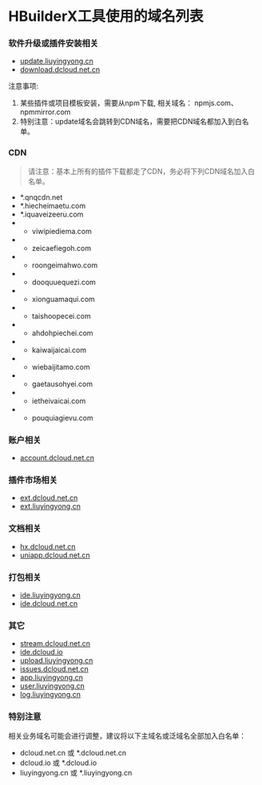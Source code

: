 # HBuilderX工具使用的域名列表


### 软件升级或插件安装相关


- [update.liuyingyong.cn](http://update.liuyingyong.cn)
- [download.dcloud.net.cn](http://download.dcloud.net.cn)

注意事项:

1. 某些插件或项目模板安装，需要从npm下载, 相关域名： npmjs.com、npmmirror.com
2. 特别注意：update域名会跳转到CDN域名，需要把CDN域名都加入到白名单。

### CDN


> 请注意：基本上所有的插件下载都走了CDN，务必将下列CDN域名加入白名单。

- *.qnqcdn.net
- *.hiecheimaetu.com
- *.iquaveizeeru.com
- * viwipiediema.com
- * zeicaefiegoh.com
- * roongeimahwo.com
- * dooquuequezi.com
- * xionguamaqui.com
- * taishoopecei.com
- * ahdohpiechei.com
- * kaiwaijaicai.com
- * wiebaijitamo.com
- * gaetausohyei.com
- * ietheivaicai.com
- * pouquiagievu.com

### 账户相关


- [account.dcloud.net.cn](https://account.dcloud.net.cn)

### 插件市场相关


- [ext.dcloud.net.cn](https://ext.dcloud.net.cn)
- [ext.liuyingyong.cn](https://ext.liuyingyong.cn)

### 文档相关


- [hx.dcloud.net.cn](https://hx.dcloud.net.cn)
- [uniapp.dcloud.net.cn](https://uniapp.dcloud.net.cn)

### 打包相关


- [ide.liuyingyong.cn](https://ide.liuyingyong.cn)
- [ide.dcloud.net.cn](https://ide.dcloud.net.cn)

### 其它


- [stream.dcloud.net.cn](https://stream.dcloud.net.cn)
- [ide.dcloud.io](https://ide.dcloud.io)
- [upload.liuyingyong.cn](https://upload.liuyingyong.cn)
- [issues.dcloud.net.cn](https://issues.dcloud.net.cn)
- [app.liuyingyong.cn](https://app.liuyingyong.cn)
- [user.liuyingyong.cn](https://user.liuyingyong.cn)
- [log.liuyingyong.cn](https://log.liuyingyong.cn)

### 特别注意


相关业务域名可能会进行调整，建议将以下主域名或泛域名全部加入白名单：

- dcloud.net.cn 或 *.dcloud.net.cn
- dcloud.io 或 *.dcloud.io
- liuyingyong.cn 或 *.liuyingyong.cn
